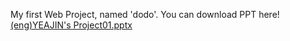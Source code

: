 My first Web Project, named 'dodo'.
You can download PPT here!
[(eng)YEAJIN's Project01.pptx](https://github.com/vanthalos/FirstWebProject_dodo/files/12723194/eng.YEAJIN.s.Project01.pptx)
